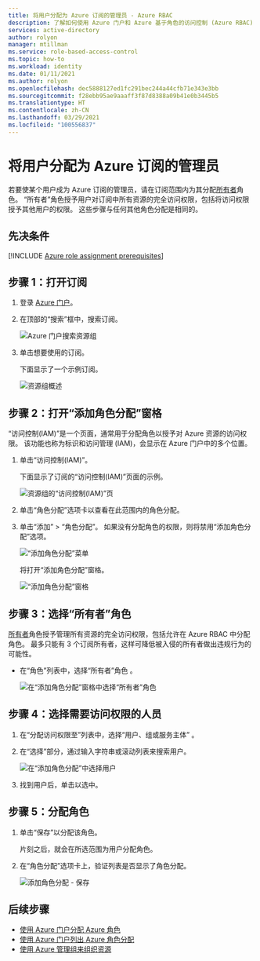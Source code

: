 ```yaml
---
title: 将用户分配为 Azure 订阅的管理员 - Azure RBAC
description: 了解如何使用 Azure 门户和 Azure 基于角色的访问控制 (Azure RBAC) 将用户分配为 Azure 订阅的管理员。
services: active-directory
author: rolyon
manager: mtillman
ms.service: role-based-access-control
ms.topic: how-to
ms.workload: identity
ms.date: 01/11/2021
ms.author: rolyon
ms.openlocfilehash: dec5888127ed1fc291bec244a44cfb71e343e3bb
ms.sourcegitcommit: f28ebb95ae9aaaff3f87d8388a09b41e0b3445b5
ms.translationtype: HT
ms.contentlocale: zh-CN
ms.lasthandoff: 03/29/2021
ms.locfileid: "100556837"
---
```

# <a name="assign-a-user-as-an-administrator-of-an-azure-subscription"></a>将用户分配为 Azure 订阅的管理员

若要使某个用户成为 Azure 订阅的管理员，请在订阅范围内为其分配[所有者](built-in-roles.md#owner)角色。 “所有者”角色授予用户对订阅中所有资源的完全访问权限，包括将访问权限授予其他用户的权限。 这些步骤与任何其他角色分配是相同的。

## <a name="prerequisites"></a>先决条件

[!INCLUDE [Azure role assignment prerequisites](../../includes/role-based-access-control/prerequisites-role-assignments.md)]

## <a name="step-1-open-the-subscription"></a>步骤 1：打开订阅

1. 登录 [Azure 门户](https://portal.azure.com)。

1. 在顶部的“搜索”框中，搜索订阅。

    ![Azure 门户搜索资源组](./media/shared/sub-portal-search.png)

1. 单击想要使用的订阅。

    下面显示了一个示例订阅。

    ![资源组概述](./media/shared/sub-overview.png)

## <a name="step-2-open-the-add-role-assignment-pane"></a>步骤 2：打开“添加角色分配”窗格

“访问控制(IAM)”是一个页面，通常用于分配角色以授予对 Azure 资源的访问权限。 该功能也称为标识和访问管理 (IAM)，会显示在 Azure 门户中的多个位置。

1. 单击“访问控制(IAM)”。

    下面显示了订阅的“访问控制(IAM)”页面的示例。

    ![资源组的“访问控制(IAM)”页](./media/shared/sub-access-control.png)

1. 单击“角色分配”选项卡以查看在此范围内的角色分配。

1. 单击“添加” > “角色分配”。
   如果没有分配角色的权限，则将禁用“添加角色分配”选项。

   ![“添加角色分配”菜单](./media/shared/add-role-assignment-menu.png)

    将打开“添加角色分配”窗格。

   ![“添加角色分配”窗格](./media/shared/add-role-assignment.png)

## <a name="step-3-select-the-owner-role"></a>步骤 3：选择“所有者”角色

[所有者](built-in-roles.md#owner)角色授予管理所有资源的完全访问权限，包括允许在 Azure RBAC 中分配角色。 最多只能有 3 个订阅所有者，这样可降低被入侵的所有者做出违规行为的可能性。

- 在“角色”列表中，选择“所有者”角色 。

   ![在“添加角色分配”窗格中选择“所有者”角色](./media/role-assignments-portal-subscription-admin/add-role-assignment-role-owner.png)

## <a name="step-4-select-who-needs-access"></a>步骤 4：选择需要访问权限的人员

1. 在“分配访问权限至”列表中，选择“用户、组或服务主体” 。

1. 在“选择”部分，通过输入字符串或滚动列表来搜索用户。

   ![在“添加角色分配”中选择用户](./media/role-assignments-portal-subscription-admin/add-role-assignment-user-admin.png)

1. 找到用户后，单击以选中。

## <a name="step-5-assign-role"></a>步骤 5：分配角色

1. 单击“保存”以分配该角色。

   片刻之后，就会在所选范围为用户分配角色。

1. 在“角色分配”选项卡上，验证列表是否显示了角色分配。

    ![添加角色分配 - 保存](./media/role-assignments-portal-subscription-admin/sub-role-assignments-owner.png)

## <a name="next-steps"></a>后续步骤

- [使用 Azure 门户分配 Azure 角色](role-assignments-portal.md)
- [使用 Azure 门户列出 Azure 角色分配](role-assignments-list-portal.md)
- [使用 Azure 管理组来组织资源](../governance/management-groups/overview.md)
